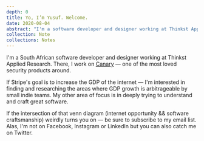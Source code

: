 ```yaml
---
depth: 0
title: Yo, I’m Yusuf. Welcome.
date: 2020-08-04
abstract: "I'm a software developer and designer working at Thinkst Applied Research. There, I work on Canary — one of the most loved security products around. If Stripe's goal is to increase the GDP of the internet — I'm interested in finding and researching the areas where GDP growth is arbitrageable by small indie teams. My other area of focus is in deeply trying to understand and craft great software."
collection: Note
collections: Notes
---
```

I'm a South African software developer and designer working at Thinkst Applied Research. There, I work on [Canary](https://canary.tools/) — one of the most loved security products around.

If Stripe's goal is to increase the GDP of the internet — I'm interested in finding and researching the areas where GDP growth is arbitrageable by small indie teams. My other area of focus is in deeply trying to understand and craft great software.

If the intersection of that venn diagram (internet opportunity && software craftsmanship) weirdly turns you on — be sure to subscribe to my email list. Alas, I'm not on Facebook, Instagram or LinkedIn but you can also catch me on Twitter.

<inter-link href="craig-mod"></inter-link>